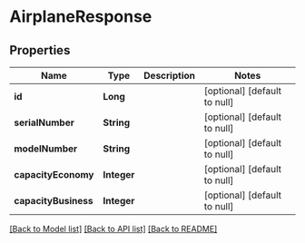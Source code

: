 # AirplaneResponse

## Properties

| Name                 | Type        | Description | Notes                        |
| -------------------- | ----------- | ----------- | ---------------------------- |
| **id**               | **Long**    |             | [optional] [default to null] |
| **serialNumber**     | **String**  |             | [optional] [default to null] |
| **modelNumber**      | **String**  |             | [optional] [default to null] |
| **capacityEconomy**  | **Integer** |             | [optional] [default to null] |
| **capacityBusiness** | **Integer** |             | [optional] [default to null] |

[[Back to Model list]](../README.md#documentation-for-models) [[Back to API list]](../README.md#documentation-for-api-endpoints) [[Back to README]](../README.md)
